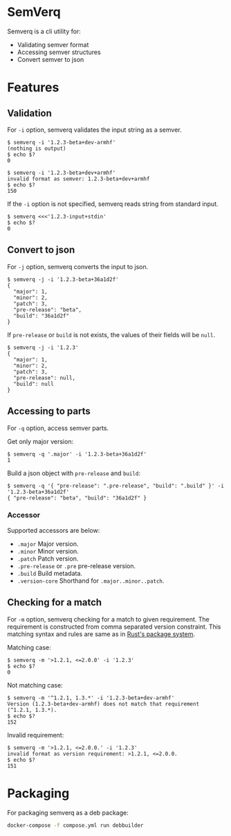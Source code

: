 # SemVerq

Semverq is a cli utility for:

- Validating semver format
- Accessing semver structures
- Convert semver to json

# Features

## Validation

For `-i` option, semverq validates the input string as a semver.

```
$ semverq -i '1.2.3-beta+dev-armhf'
(nothing is output)
$ echo $?
0
```

```
$ semverq -i '1.2.3-beta+dev+armhf'
invalid format as semver: 1.2.3-beta+dev+armhf
$ echo $?
150
```

If the `-i` option is not specified, semverq reads string from standard input.

```
$ semverq <<<'1.2.3-input+stdin'
$ echo $?
0
```

## Convert to json

For `-j` option, semverq converts the input to json.

```
$ semverq -j -i '1.2.3-beta+36a1d2f'
{
  "major": 1,
  "minor": 2,
  "patch": 3,
  "pre-release": "beta",
  "build": "36a1d2f"
}
```

If `pre-release` or `build` is not exists, the values of their fields will be `null`.

```
$ semverq -j -i '1.2.3'
{
  "major": 1,
  "minor": 2,
  "patch": 3,
  "pre-release": null,
  "build": null
}
```

## Accessing to parts

For `-q` option, access semver parts.

Get only major version:

```
$ semverq -q '.major' -i '1.2.3-beta+36a1d2f'
1
```

Build a json object with `pre-release` and `build`:

```
$ semverq -q '{ "pre-release": ".pre-release", "build": ".build" }' -i '1.2.3-beta+36a1d2f'
{ "pre-release": "beta", "build": "36a1d2f" }
```

### Accessor

Supported accessors are below:

- `.major`
  Major version.
- `.minor`
  Minor version.
- `.patch`
  Patch version.
- `.pre-release` or `.pre`
  pre-release version.
- `.build`
  Build metadata.
- `.version-core`
  Shorthand for `.major..minor..patch`.

## Checking for a match

For `-m` option, semverq checking for a match to given requirement.
The requirement is constructed from comma separated version constraint.
This matching syntax and rules are same as in [Rust's package system](https://doc.rust-lang.org/cargo/reference/specifying-dependencies.html).


Matching case:

```
$ semverq -m '>1.2.1, <=2.0.0' -i '1.2.3'
$ echo $?
0
```

Not matching case:

```
$ semverq -m '^1.2.1, 1.3.*' -i '1.2.3-beta+dev-armhf'
Version (1.2.3-beta+dev-armhf) does not match that requirement (^1.2.1, 1.3.*).
$ echo $?
152
```

Invalid requirement:

```
$ semverq -m '>1.2.1, <=2.0.0.' -i '1.2.3'
invalid format as version requirement: >1.2.1, <=2.0.0.
$ echo $?
151
```

# Packaging

For packaging semverq as a deb package:

```sh
docker-compose -f compose.yml run debbuilder
```


